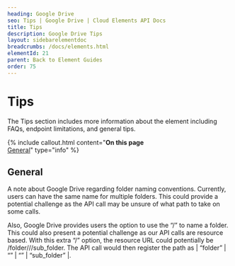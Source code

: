 ```yaml
---
heading: Google Drive
seo: Tips | Google Drive | Cloud Elements API Docs
title: Tips
description: Google Drive Tips
layout: sidebarelementdoc
breadcrumbs: /docs/elements.html
elementId: 21
parent: Back to Element Guides
order: 75
---
```


# Tips

The Tips section includes more information about the element including FAQs, endpoint limitations, and general tips.

{% include callout.html content="<strong>On this page</strong></br><a href=#general>General</a>" type="info" %}

## General

A note about Google Drive regarding folder naming conventions. Currently, users can have the same name for multiple folders. This could provide a potential challenge as the API call may be unsure of what path to take on some calls.

Also, Google Drive provides users the option to use the “/” to name a folder. This could also present a potential challenge as our API calls are resource based. With this extra “/” option, the resource URL could potentially be /folder///sub_folder. The API call would then register the path as | “folder” | “” | “” | “sub_folder” |.

